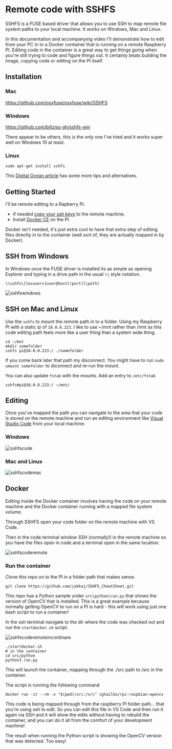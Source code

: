 # Remote code with SSHFS 

SSHFS is a FUSE based driver that allows you to use SSH to map remote file system paths to your local machine. It works on Windows, Mac and Linux. 

In this documentation and accompanying video I'll demonstrate how to edit from your PC in to a Docker container that is running on a remote Raspberry PI. Editing code in the container is a great way to get things going when you're still trying to code and figure things out. It certainly beats building the image, copying code or editing on the PI itself. 


## Installation

### Mac 

https://github.com/osxfuse/osxfuse/wiki/SSHFS

### Windows

https://github.com/billziss-gh/sshfs-win

There appear to be others, this is the only one I've tried and it works super well on Windows 10 at least. 


### Linux

```
sudo apt-get install sshfs
```


This [Digital Ocean article](https://www.digitalocean.com/community/tutorials/how-to-use-sshfs-to-mount-remote-file-systems-over-ssh) has some more tips and alternatives. 


## Getting Started

I'll be remote editing to a Rapberry PI. 

- if needed [copy your ssh keys](https://www.ssh.com/ssh/copy-id) to the remote machine. 
- Install [Docker CE](https://www.raspberrypi.org/blog/docker-comes-to-raspberry-pi/) on the PI. 

Docker isn't needed, it's just extra cool to have that extra step of editing files directly in to the container (well sort of, they are actually mapped in by Docker). 

## SSH from Windows

In Windows once the FUSE driver is installed its as simple as opening Explorer and typing in a drive path in the usual `\\` style notation. 

```
\\sshfs\[locuser=]user@host[!port][\path]
```

![sshfswindows](https://user-images.githubusercontent.com/5225782/53215597-7dd31500-36a5-11e9-9b45-ae77143de95d.gif)

## SSH on Mac and Linux

Use the `sshfs` to mount the remote path in to a folder. Using my Raspberry PI with a static ip of `10.0.0.223`. I like to use ~/mnt rather than /mnt as this code editing path feels more like a user thing than a system wide thing. 

```
cd ~/mnt
mkdir somefolder
sshfs pi@10.0.0.223:/ ./somefolder
```

If you come back later that path my disconnect. You might have to run `sudo umount somefolder` to diconnect and re-run the mount. 

You can also update `fstab` with the mounts. Add an entry to `/etc/fstab`

```
sshfs#pi@10.0.0.223:/ ~/mnt/
```

## Editing

Once you've mapped the path you can navigate to the area that your code is stored on the remote machine and run an editing environment like [Visual Studio Code](https://code.visualstudio.com/) from your local machine. 

### Windows

![sshfscode](https://user-images.githubusercontent.com/5225782/53216013-38afe280-36a7-11e9-8523-2b868a36d9bc.gif)

### Mac and Linux

![sshfscodemac](https://user-images.githubusercontent.com/5225782/53216315-44e86f80-36a8-11e9-9830-5118ae98794e.gif)


## Docker

Editing inside the Docker container involves having the code on your remote machine and the Docker container running with a mapped file system volume. 

Through SSHFS open your code folder on the remote machine with VS Code. 

Then in the code terminal window SSH (normally!) in the remote machine so you have the files open in code and a terminal open in the same location. 

![sshfscoderemote](https://user-images.githubusercontent.com/5225782/53216754-bd036500-36a9-11e9-820a-b825b25046e2.gif)

### Run the container

Clone this repo on to the PI in a folder path that makes sense.

```
git clone https://github.com/jakkaj/SSHFS_CheatSheet.git
```

This repo has a Python sample under `src\python\run.py` that shows the version of OpenCV that is installed. This is a great example because normally getting OpenCV to run on a PI is hard - this will work using just one bash script to run a container!

In the ssh terminal navigate to the dir where the code was checked out and run the `startdocker.sh` script. 

![sshfscoderemoteincontinare](https://user-images.githubusercontent.com/5225782/53218772-95b09600-36b1-11e9-9595-0f8fb1d4aed0.gif)

```
./startdocker.sh
# in the container
cd src/python
python3 run.py
```

This will launch the container, mapping through the ./src path to /src in the container. 

The script is running the following command 

```
docker run -it --rm -v "$(pwd)/src:/src" sgtwilko/rpi-raspbian-opencv
```


This code is being mapped through from the raspberry PI folder path... that you're using ssh to edit. So you can edit this file in VS Code and then run it again via SSH and it will show the edits without having to rebuild the container, and you can do it all from the comfort of your development machine!

The result when running the Python script is showing the OpenCV version that was detected. Too easy!